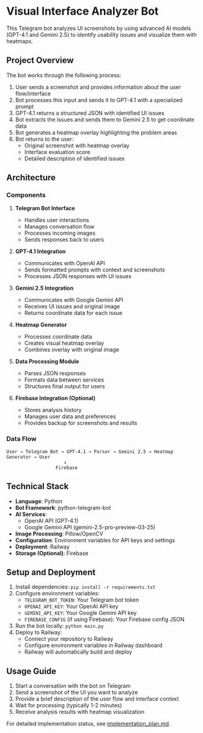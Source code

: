 # Visual Interface Analyzer Bot

This Telegram bot analyzes UI screenshots by using advanced AI models (GPT-4.1 and Gemini 2.5) to identify usability issues and visualize them with heatmaps.

## Project Overview

The bot works through the following process:
1. User sends a screenshot and provides information about the user flow/interface
2. Bot processes this input and sends it to GPT-4.1 with a specialized prompt
3. GPT-4.1 returns a structured JSON with identified UI issues
4. Bot extracts the issues and sends them to Gemini 2.5 to get coordinate data
5. Bot generates a heatmap overlay highlighting the problem areas
6. Bot returns to the user:
   - Original screenshot with heatmap overlay
   - Interface evaluation score
   - Detailed description of identified issues

## Architecture

### Components

1. **Telegram Bot Interface**
   - Handles user interactions
   - Manages conversation flow
   - Processes incoming images
   - Sends responses back to users

2. **GPT-4.1 Integration**
   - Communicates with OpenAI API
   - Sends formatted prompts with context and screenshots
   - Processes JSON responses with UI issues

3. **Gemini 2.5 Integration**
   - Communicates with Google Gemini API
   - Receives UI issues and original image
   - Returns coordinate data for each issue

4. **Heatmap Generator**
   - Processes coordinate data
   - Creates visual heatmap overlay
   - Combines overlay with original image

5. **Data Processing Module**
   - Parses JSON responses
   - Formats data between services
   - Structures final output for users

6. **Firebase Integration (Optional)**
   - Stores analysis history
   - Manages user data and preferences
   - Provides backup for screenshots and results

### Data Flow

```
User → Telegram Bot → GPT-4.1 → Parser → Gemini 2.5 → Heatmap Generator → User
                     ↕
                  Firebase
```

## Technical Stack

- **Language**: Python
- **Bot Framework**: python-telegram-bot
- **AI Services**:
  - OpenAI API (GPT-4.1)
  - Google Gemini API (gemini-2.5-pro-preview-03-25)
- **Image Processing**: Pillow/OpenCV
- **Configuration**: Environment variables for API keys and settings
- **Deployment**: Railway
- **Storage (Optional)**: Firebase

## Setup and Deployment

1. Install dependencies: `pip install -r requirements.txt`
2. Configure environment variables:
   - `TELEGRAM_BOT_TOKEN`: Your Telegram bot token
   - `OPENAI_API_KEY`: Your OpenAI API key
   - `GEMINI_API_KEY`: Your Google Gemini API key
   - `FIREBASE_CONFIG` (if using Firebase): Your Firebase config JSON
3. Run the bot locally: `python main.py`
4. Deploy to Railway:
   - Connect your repository to Railway
   - Configure environment variables in Railway dashboard
   - Railway will automatically build and deploy

## Usage Guide

1. Start a conversation with the bot on Telegram
2. Send a screenshot of the UI you want to analyze
3. Provide a brief description of the user flow and interface context
4. Wait for processing (typically 1-2 minutes)
5. Receive analysis results with heatmap visualization

For detailed implementation status, see [implementation_plan.md](implementation_plan.md).

<!-- redeploy trigger: cosmetic bump --> 